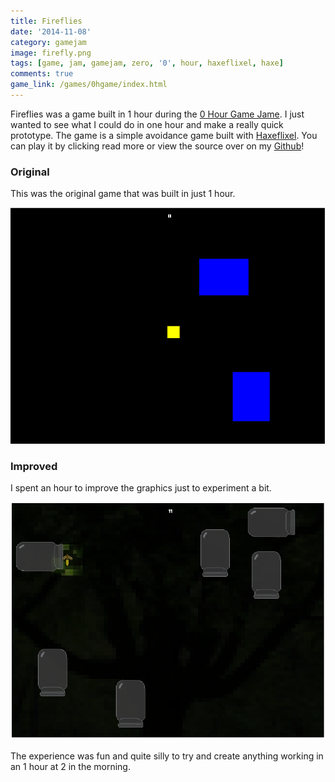 ```yaml
---
title: Fireflies
date: '2014-11-08'
category: gamejam
image: firefly.png
tags: [game, jam, gamejam, zero, '0', hour, haxeflixel, haxe]
comments: true
game_link: /games/0hgame/index.html
---
```


Fireflies was a game built in 1 hour during the [0 Hour Game Jame](0hgame.eu). I just wanted to see what I could do in one hour and make a really quick prototype. The game is a simple avoidance game built with [Haxeflixel](http://haxeflixel.com/). You can play it by clicking read more or view the source over on my [Github](https://github.com/cxsquared/Firefly-0hgame)!

### Original

This was the original game that was built in just 1 hour.

![Image of original fire fly game](ogfire.png)

### Improved

I spent an hour to improve the graphics just to experiment a bit.

![Image of improved fire fly game](firefly.png)

The experience was fun and quite silly to try and create anything working in an 1 hour at 2 in the morning.
